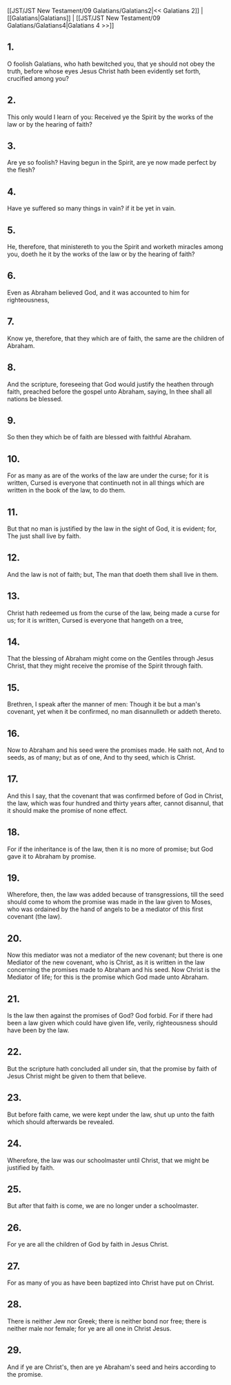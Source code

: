 [[JST/JST New Testament/09 Galatians/Galatians2|<< Galatians 2]] | [[Galatians|Galatians]] | [[JST/JST New Testament/09 Galatians/Galatians4|Galatians 4 >>]]
## 1.
O foolish Galatians, who hath bewitched you, that ye should not obey the truth, before whose eyes Jesus Christ hath been evidently set forth, crucified among you?
## 2.
This only would I learn of you: Received ye the Spirit by the works of the law or by the hearing of faith?
## 3.
Are ye so foolish? Having begun in the Spirit, are ye now made perfect by the flesh?
## 4.
Have ye suffered so many things in vain? if it be yet in vain.
## 5.
He, therefore, that ministereth to you the Spirit and worketh miracles among you, doeth he it by the works of the law or by the hearing of faith?
## 6.
Even as Abraham believed God, and it was accounted to him for righteousness,
## 7.
Know ye, therefore, that they which are of faith, the same are the children of Abraham.
## 8.
And the scripture, foreseeing that God would justify the heathen through faith, preached before the gospel unto Abraham, saying, In thee shall all nations be blessed.
## 9.
So then they which be of faith are blessed with faithful Abraham.
## 10.
For as many as are of the works of the law are under the curse; for it is written, Cursed is everyone that continueth not in all things which are written in the book of the law, to do them.
## 11.
But that no man is justified by the law in the sight of God, it is evident; for, The just shall live by faith.
## 12.
And the law is not of faith; but, The man that doeth them shall live in them.
## 13.
Christ hath redeemed us from the curse of the law, being made a curse for us; for it is written, Cursed is everyone that hangeth on a tree,
## 14.
That the blessing of Abraham might come on the Gentiles through Jesus Christ, that they might receive the promise of the Spirit through faith.
## 15.
Brethren, I speak after the manner of men: Though it be but a man\'s covenant, yet when it be confirmed, no man disannulleth or addeth thereto.
## 16.
Now to Abraham and his seed were the promises made. He saith not, And to seeds, as of many; but as of one, And to thy seed, which is Christ.
## 17.
And this I say, that the covenant that was confirmed before of God in Christ, the law, which was four hundred and thirty years after, cannot disannul, that it should make the promise of none effect.
## 18.
For if the inheritance is of the law, then it is no more of promise; but God gave it to Abraham by promise.
## 19.
Wherefore, then, the law was added because of transgressions, till the seed should come to whom the promise was made in the law given to Moses, who was ordained by the hand of angels to be a mediator of this first covenant (the law).
## 20.
Now this mediator was not a mediator of the new covenant; but there is one Mediator of the new covenant, who is Christ, as it is written in the law concerning the promises made to Abraham and his seed. Now Christ is the Mediator of life; for this is the promise which God made unto Abraham.
## 21.
Is the law then against the promises of God? God forbid. For if there had been a law given which could have given life, verily, righteousness should have been by the law.
## 22.
But the scripture hath concluded all under sin, that the promise by faith of Jesus Christ might be given to them that believe.
## 23.
But before faith came, we were kept under the law, shut up unto the faith which should afterwards be revealed.
## 24.
Wherefore, the law was our schoolmaster until Christ, that we might be justified by faith.
## 25.
But after that faith is come, we are no longer under a schoolmaster.
## 26.
For ye are all the children of God by faith in Jesus Christ.
## 27.
For as many of you as have been baptized into Christ have put on Christ.
## 28.
There is neither Jew nor Greek; there is neither bond nor free; there is neither male nor female; for ye are all one in Christ Jesus.
## 29.
And if ye are Christ\'s, then are ye Abraham\'s seed and heirs according to the promise.

